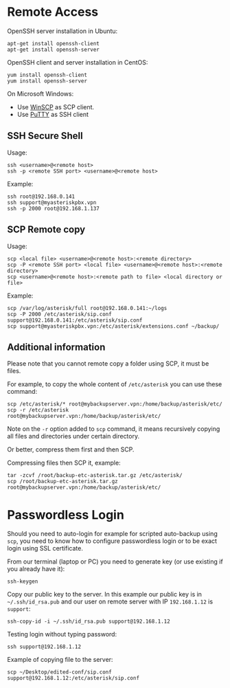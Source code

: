 # Remote Access

OpenSSH server installation in Ubuntu:

```
apt-get install openssh-client
apt-get install openssh-server
```

OpenSSH client and server installation in CentOS:

```
yum install openssh-client
yum install openssh-server
```

On Microsoft Windows:

* Use [WinSCP](http://winscp.net/eng/index.php) as SCP client.
* Use [PuTTY](http://www.chiark.greenend.org.uk/~sgtatham/putty/download.html) as SSH client

## SSH Secure Shell

Usage:

```
ssh <username>@<remote host>
ssh -p <remote SSH port> <username>@<remote host>
```

Example:

```
ssh root@192.168.0.141
ssh support@myasteriskpbx.vpn
ssh -p 2000 root@192.168.1.137
```

## SCP Remote copy

Usage:

```
scp <local file> <username>@<remote host>:<remote directory>
scp -P <remote SSH port> <local file> <username>@<remote host>:<remote directory>
scp <username>@<remote host>:<remote path to file> <local directory or file>
```

Example:

```
scp /var/log/asterisk/full root@192.168.0.141:~/logs
scp -P 2000 /etc/asterisk/sip.conf support@192.168.0.141:/etc/asterisk/sip.conf
scp support@myasteriskpbx.vpn:/etc/asterisk/extensions.conf ~/backup/
```

## Additional information

Please note that you cannot remote copy a folder using SCP, it must be files.

For example, to copy the whole content of ```/etc/asterisk``` you can use these command:

```
scp /etc/asterisk/* root@mybackupserver.vpn:/home/backup/asterisk/etc/
scp -r /etc/asterisk root@mybackupserver.vpn:/home/backup/asterisk/etc/
```

Note on the ```-r``` option added to ```scp``` command, it means recursively copying all files and directories under certain directory.

Or better, compress them first and then SCP.

Compressing files then SCP it, example:

```
tar -zcvf /root/backup-etc-asterisk.tar.gz /etc/asterisk/
scp /root/backup-etc-asterisk.tar.gz root@mybackupserver.vpn:/home/backup/asterisk/etc/
```

# Passwordless Login

Should you need to auto-login for example for scripted auto-backup using `scp`, you need to know how to configure passwordless login or to be exact login using SSL certificate.

From our terminal (laptop or PC) you need to generate key (or use existing if you already have it):

```
ssh-keygen
```

Copy our public key to the server. In this example our public key is in `~/.ssh/id_rsa.pub` and our user on remote server with IP `192.168.1.12` is `support`:

```
ssh-copy-id -i ~/.ssh/id_rsa.pub support@192.168.1.12
```

Testing login without typing password:

```
ssh support@192.168.1.12
```

Example of copying file to the server:

```
scp ~/Desktop/edited-conf/sip.conf support@192.168.1.12:/etc/asterisk/sip.conf
```
